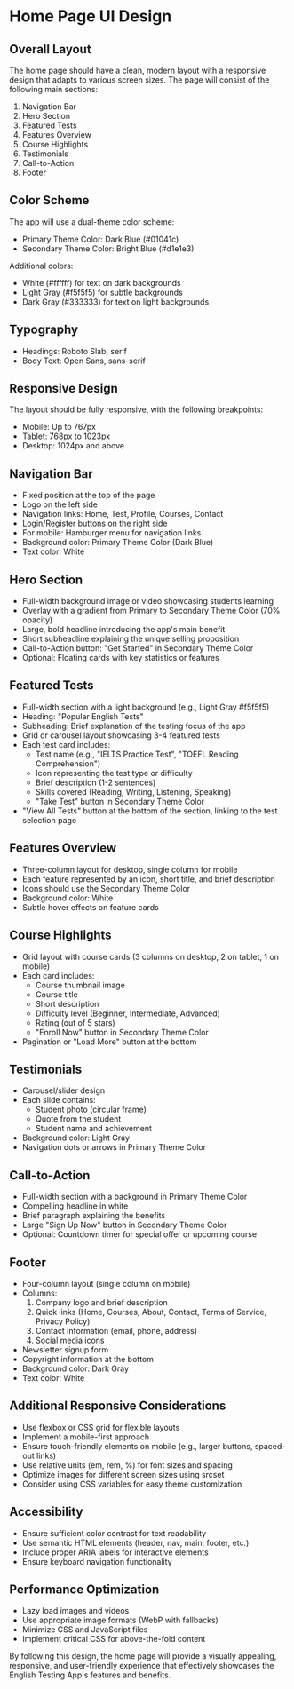 # Home Page UI Design

## Overall Layout

The home page should have a clean, modern layout with a responsive design that adapts to various screen sizes. The page will consist of the following main sections:

1. Navigation Bar
2. Hero Section
3. Featured Tests
4. Features Overview
5. Course Highlights
6. Testimonials
7. Call-to-Action
8. Footer

## Color Scheme

The app will use a dual-theme color scheme:

- Primary Theme Color: Dark Blue (#01041c)
- Secondary Theme Color: Bright Blue (#d1e1e3)

Additional colors:

- White (#ffffff) for text on dark backgrounds
- Light Gray (#f5f5f5) for subtle backgrounds
- Dark Gray (#333333) for text on light backgrounds

## Typography

- Headings: Roboto Slab, serif
- Body Text: Open Sans, sans-serif

## Responsive Design

The layout should be fully responsive, with the following breakpoints:

- Mobile: Up to 767px
- Tablet: 768px to 1023px
- Desktop: 1024px and above

## Navigation Bar

- Fixed position at the top of the page
- Logo on the left side
- Navigation links: Home, Test, Profile, Courses, Contact
- Login/Register buttons on the right side
- For mobile: Hamburger menu for navigation links
- Background color: Primary Theme Color (Dark Blue)
- Text color: White

## Hero Section

- Full-width background image or video showcasing students learning
- Overlay with a gradient from Primary to Secondary Theme Color (70% opacity)
- Large, bold headline introducing the app's main benefit
- Short subheadline explaining the unique selling proposition
- Call-to-Action button: "Get Started" in Secondary Theme Color
- Optional: Floating cards with key statistics or features

## Featured Tests

- Full-width section with a light background (e.g., Light Gray #f5f5f5)
- Heading: "Popular English Tests"
- Subheading: Brief explanation of the testing focus of the app
- Grid or carousel layout showcasing 3-4 featured tests
- Each test card includes:
  - Test name (e.g., "IELTS Practice Test", "TOEFL Reading Comprehension")
  - Icon representing the test type or difficulty
  - Brief description (1-2 sentences)
  - Skills covered (Reading, Writing, Listening, Speaking)
  - "Take Test" button in Secondary Theme Color
- "View All Tests" button at the bottom of the section, linking to the test selection page

## Features Overview

- Three-column layout for desktop, single column for mobile
- Each feature represented by an icon, short title, and brief description
- Icons should use the Secondary Theme Color
- Background color: White
- Subtle hover effects on feature cards

## Course Highlights

- Grid layout with course cards (3 columns on desktop, 2 on tablet, 1 on mobile)
- Each card includes:
  - Course thumbnail image
  - Course title
  - Short description
  - Difficulty level (Beginner, Intermediate, Advanced)
  - Rating (out of 5 stars)
  - "Enroll Now" button in Secondary Theme Color
- Pagination or "Load More" button at the bottom

## Testimonials

- Carousel/slider design
- Each slide contains:
  - Student photo (circular frame)
  - Quote from the student
  - Student name and achievement
- Background color: Light Gray
- Navigation dots or arrows in Primary Theme Color

## Call-to-Action

- Full-width section with a background in Primary Theme Color
- Compelling headline in white
- Brief paragraph explaining the benefits
- Large "Sign Up Now" button in Secondary Theme Color
- Optional: Countdown timer for special offer or upcoming course

## Footer

- Four-column layout (single column on mobile)
- Columns:
  1. Company logo and brief description
  2. Quick links (Home, Courses, About, Contact, Terms of Service, Privacy Policy)
  3. Contact information (email, phone, address)
  4. Social media icons
- Newsletter signup form
- Copyright information at the bottom
- Background color: Dark Gray
- Text color: White

## Additional Responsive Considerations

- Use flexbox or CSS grid for flexible layouts
- Implement a mobile-first approach
- Ensure touch-friendly elements on mobile (e.g., larger buttons, spaced-out links)
- Use relative units (em, rem, %) for font sizes and spacing
- Optimize images for different screen sizes using srcset
- Consider using CSS variables for easy theme customization

## Accessibility

- Ensure sufficient color contrast for text readability
- Use semantic HTML elements (header, nav, main, footer, etc.)
- Include proper ARIA labels for interactive elements
- Ensure keyboard navigation functionality

## Performance Optimization

- Lazy load images and videos
- Use appropriate image formats (WebP with fallbacks)
- Minimize CSS and JavaScript files
- Implement critical CSS for above-the-fold content

By following this design, the home page will provide a visually appealing, responsive, and user-friendly experience that effectively showcases the English Testing App's features and benefits.
